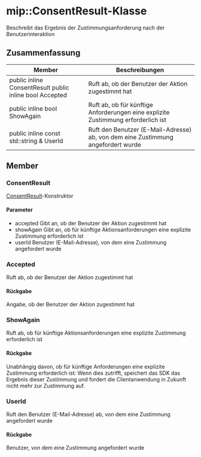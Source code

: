 # <a name="class-mipconsentresult"></a>mip::ConsentResult-Klasse 
Beschreibt das Ergebnis der Zustimmungsanforderung nach der Benutzerinteraktion
## <a name="summary"></a>Zusammenfassung
 Member                        | Beschreibungen                                
--------------------------------|---------------------------------------------
public inline  ConsentResult public inline bool Accepted | Ruft ab, ob der Benutzer der Aktion zugestimmt hat
public inline bool ShowAgain | Ruft ab, ob für künftige Anforderungen eine explizite Zustimmung erforderlich ist
public inline const std::string & UserId | Ruft den Benutzer (E-Mail-Adresse) ab, von dem eine Zustimmung angefordert wurde
## <a name="members"></a>Member
### <a name="consentresult"></a>ConsentResult
[ConsentResult](#classmip_1_1_consent_result)-Konstruktor
#### <a name="parameters"></a>Parameter
* accepted Gibt an, ob der Benutzer der Aktion zugestimmt hat 
* showAgain Gibt an, ob für künftige Aktionsanforderungen eine explizite Zustimmung erforderlich ist 
* userId Benutzer (E-Mail-Adresse), von dem eine Zustimmung angefordert wurde
### <a name="accepted"></a>Accepted
Ruft ab, ob der Benutzer der Aktion zugestimmt hat
#### <a name="returns"></a>Rückgabe
Angabe, ob der Benutzer der Aktion zugestimmt hat
### <a name="showagain"></a>ShowAgain
Ruft ab, ob für künftige Aktionsanforderungen eine explizite Zustimmung erforderlich ist
#### <a name="returns"></a>Rückgabe
Unabhängig davon, ob für künftige Anforderungen eine explizite Zustimmung erforderlich ist: Wenn dies zutrifft, speichert das SDK das Ergebnis dieser Zustimmung und fordert die Clientanwendung in Zukunft nicht mehr zur Zustimmung auf.
### <a name="userid"></a>UserId
Ruft den Benutzer (E-Mail-Adresse) ab, von dem eine Zustimmung angefordert wurde
#### <a name="returns"></a>Rückgabe
Benutzer, von dem eine Zustimmung angefordert wurde